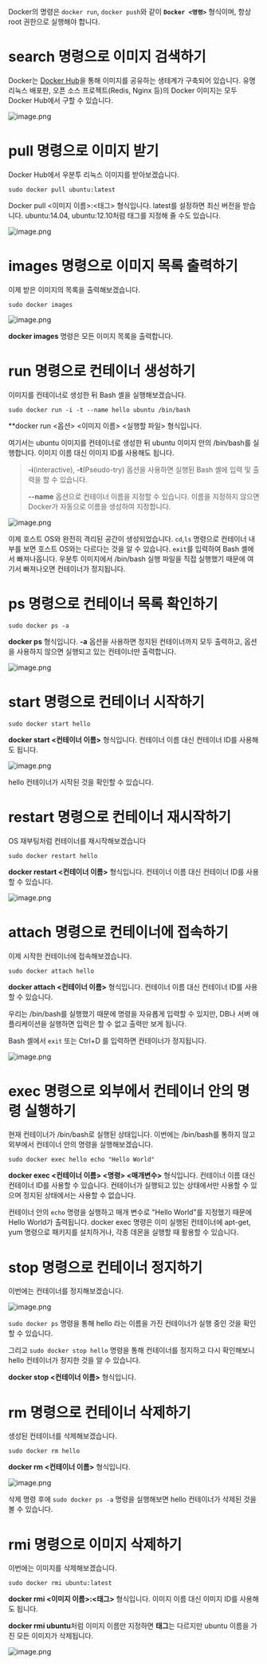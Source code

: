 Docker의 명령은 `docker run`, `docker push`와 같이 **`Docker <명령>`** 형식이며, 항상 root 권한으로 실행해야 합니다.

# search 명령으로 이미지 검색하기

Docker는 [Docker Hub](https://registry.hub.docker.com)을 통해 이미지를 공유하는 생테계가 구축되어 있습니다.
유명 리눅스 배포판, 오픈 소스 프로젝트(Redis, Nginx 등)의 Docker 이미지는 모두 Docker Hub에서 구할 수 있습니다.

![image.png](https://images.velog.io/post-images/conatuseus/650350b0-1775-11ea-bca6-193faaf8cc7a/image.png)



# pull 명령으로 이미지 받기

Docker Hub에서 우분투 리눅스 이미지를 받아보겠습니다.

`sudo docker pull ubuntu:latest`

Docker pull <이미지 이름>:<태그> 형식입니다. latest를 설정하면 최신 버전을 받습니다.
ubuntu:14.04, ubuntu:12.10처럼 태그를 지정해 줄 수도 있습니다.


![image.png](https://images.velog.io/post-images/conatuseus/767df480-1775-11ea-af24-bff57c817829/image.png)


# images 명령으로 이미지 목록 출력하기

이제 받은 이미지의 목록을 출력해보겠습니다.

`sudo docker images`

![image.png](https://images.velog.io/post-images/conatuseus/7f48a060-1775-11ea-af24-bff57c817829/image.png)


**docker images** 명령은 모든 이미지 목록을 출력합니다.



# run 명령으로 컨테이너 생성하기

이미지를 컨테이너로 생성한 뒤 Bash 셸을 실행해보겠습니다.

`sudo docker run -i -t --name hello ubuntu /bin/bash`

**docker run <옵션> <이미지 이름> <실행할 파일> 형식입니다.

여기서는 ubuntu 이미지를 컨테이너로 생성한 뒤 ubuntu 이미지 안의 /bin/bash를 실행합니다. 이미지 이름 대신 이미지 ID를 사용해도 됩니다.

> **-i**(interactive), **-t**(Pseudo-try) 옵션을 사용하면 실행된 Bash 셸에 입력 및 출력을 할 수 있습니다.
>
> **--name** 옵션으로 컨테이너 이름을 지정할 수 있습니다. 이름을 지정하지 않으면 Docker가 자동으로 이름을 생성하여 지정합니다.

![image.png](https://images.velog.io/post-images/conatuseus/87b59be0-1775-11ea-bca6-193faaf8cc7a/image.png)


이제 호스트 OS와 완전히 격리된 공간이 생성되었습니다. `cd`,`ls` 명령으로 컨테이너 내부를 보면 호스트 OS와는 다르다는 것을 알 수 있습니다. `exit`를 입력하여 Bash 셸에서 빠져나옵니다. 우분투 이미지에서 /bin/bash 실행 파일을 직접 실행했기 때문에 여기서 빠져나오면 컨테이너가 정지됩니다.



# ps 명령으로 컨테이너 목록 확인하기

`sudo docker ps -a`

**docker ps** 형식입니다. **-a** 옵션을 사용하면 정지된 컨테이너까지 모두 출력하고, 옵션을 사용하지 않으면 실행되고 있는 컨테이너만 출력합니다.

![image.png](https://images.velog.io/post-images/conatuseus/904dc610-1775-11ea-b432-675960e51cd4/image.png)




# start 명령으로 컨테이너 시작하기

`sudo docker start hello`

**docker start <컨테이너 이름>** 형식입니다. 컨테이너 이름 대신 컨테이너 ID를 사용해도 됩니다.


![image.png](https://images.velog.io/post-images/conatuseus/98448020-1775-11ea-b432-675960e51cd4/image.png)


hello 컨테이너가 시작된 것을 확인할 수 있습니다.



# restart 명령으로 컨테이너 재시작하기

OS 재부팅처럼 컨테이너를 재시작해보겠습니다

`sudo docker restart hello`

**docker restart <컨테이너 이름>** 형식입니다. 컨테이너 이름 대신 컨테이너 ID를 사용할 수 있습니다.


![image.png](https://images.velog.io/post-images/conatuseus/9d34d800-1775-11ea-bca6-193faaf8cc7a/image.png)




# attach 명령으로 컨테이너에 접속하기

이제 시작한 컨테이너에 접속해보겠습니다.

`sudo docker attach hello`

**docker attach <컨테이너 이름>** 형식입니다. 컨테이너 이름 대신 컨테이너 ID를 사용할 수 있습니다.

우리는 /bin/bash를 실행했기 때문에 명령을 자유롭게 입력할 수 있지만, DB나 서버 애플리케이션을 실행하면 입력은 할 수 없고 출력만 보게 됩니다.

Bash 셸에서 `exit` 또는 Ctrl+D 를 입력하면 컨테이너가 정지됩니다.


![image.png](https://images.velog.io/post-images/conatuseus/a1538800-1775-11ea-af24-bff57c817829/image.png)




# exec 명령으로 외부에서 컨테이너 안의 명령 실행하기

현재 컨테이너가 /bin/bash로 실행된 상태입니다. 이번에는 /bin/bash를 통하지 않고 외부에서 컨테이너 안의 명령을 실행해보겠습니다.

`sudo docker exec hello echo "Hello World"`

**docker exec <컨테이너 이름> <명령> <매개변수>** 형식입니다. 컨테이너 이름 대신 컨테이너 ID를 사용할 수 있습니다. 컨테이너가 실행되고 있는 상태에서만 사용할 수 있으며 정지된 상태에서는 사용할 수 없습니다.

컨테이너 안의 `echo` 명령을 실행하고 매개 변수로 "Hello World"를 지정했기 때문에 Hello World가 출력됩니다. docker exec 명령은 이미 실행된 컨테이너에 apt-get, yum 명령으로 패키지를 설치하거나, 각종 데몬을 실행할 때 활용할 수 있습니다.



# stop 명령으로 컨테이너 정지하기

이번에는 컨테이너를 정지해보겠습니다. 


![image.png](https://images.velog.io/post-images/conatuseus/a84bbdd0-1775-11ea-af24-bff57c817829/image.png)


`sudo docker ps` 명령을 통해 hello 라는 이름을 가진 컨테이너가 실행 중인 것을 확인할 수 있습니다.

그리고 `sudo docker stop hello` 명령을 통해 컨테이너를 정지하고 다시 확인해보니 hello 컨테이너가 정지한 것을 알 수 있습니다.

**docker stop <컨테이너 이름>** 형식입니다.



# rm 명령으로 컨테이너 삭제하기

생성된 컨테이너를 삭제해보겠습니다.

`sudo docker rm hello`

**docker rm <컨테이너 이름>** 형식입니다.


![image.png](https://images.velog.io/post-images/conatuseus/ac3924a0-1775-11ea-af24-bff57c817829/image.png)


삭제 명령 후에 `sudo docker ps -a` 명령을 실행해보면 hello 컨테이너가 삭제된 것을 볼 수 있습니다.



# rmi 명령으로 이미지 삭제하기

이번에는 이미지를 삭제해보겠습니다.

`sudo docker rmi ubuntu:latest`

**docker rmi <이미지 이름>:<태그>** 형식입니다. 이미지 이름 대신 이미지 ID를 사용해도 됩니다.

**docker rmi ubuntu**처럼 이미지 이름만 지정하면 **태그**는 다르지만 ubuntu 이름을 가진 모든 이미지가 삭제됩니다.


![image.png](https://images.velog.io/post-images/conatuseus/b01c5240-1775-11ea-af24-bff57c817829/image.png)


